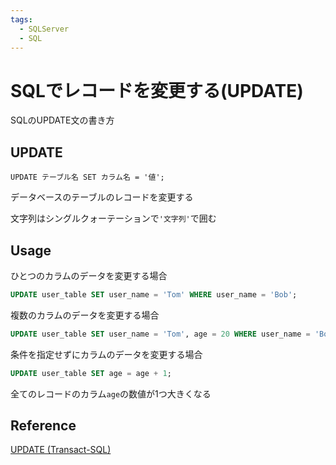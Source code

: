 ```yaml
---
tags:
  - SQLServer
  - SQL
---
```


# SQLでレコードを変更する(UPDATE)

SQLのUPDATE文の書き方

## UPDATE

`UPDATE テーブル名 SET カラム名 = '値';`

データベースのテーブルのレコードを変更する

文字列はシングルクォーテーションで`'文字列'`で囲む

## Usage

ひとつのカラムのデータを変更する場合

```sql
UPDATE user_table SET user_name = 'Tom' WHERE user_name = 'Bob';
```

複数のカラムのデータを変更する場合

```sql
UPDATE user_table SET user_name = 'Tom', age = 20 WHERE user_name = 'Bob';
```

条件を指定せずにカラムのデータを変更する場合

```sql
UPDATE user_table SET age = age + 1;
```
全てのレコードのカラム`age`の数値が1つ大きくなる

## Reference
[UPDATE (Transact-SQL)](https://learn.microsoft.com/ja-jp/sql/t-sql/queries/update-transact-sql?view=sql-server-ver15)<br>
